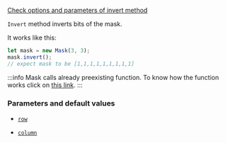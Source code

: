 [Check options and parameters of invert method](https://image-js.github.io/image-js-typescript/classes/Mask.html#invert 'github.io link')

`Invert` method inverts bits of the mask.

It works like this:

```ts
let mask = new Mask(3, 3);
mask.invert();
// expect mask to be [1,1,1,1,1,1,1,1,1]
```

:::info
Mask calls already preexisting function. To know how the function works click on [this link](../Filters/Invert.md 'internal link on invert function').
:::

### Parameters and default values

- [`row`](https://image-js.github.io/image-js-typescript/classes/Mask.html#getValue 'github.io link')

- [`column`](https://image-js.github.io/image-js-typescript/classes/Mask.html#getValue 'github.io link')
